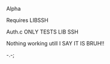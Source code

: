 Alpha

Requires LIBSSH

Auth.c ONLY TESTS LIB SSH  

Nothing working utill I SAY IT IS BRUH!! 

-.-; 


